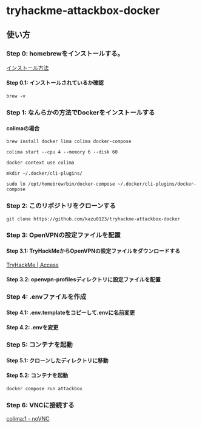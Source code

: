 # tryhackme-attackbox-docker

## 使い方

### **Step 0: homebrewをインストールする。**
[インストール方法](https://brew.sh/ja/)
#### Step 0.1: インストールされているか確認
```
brew -v
```

### **Step 1: なんらかの方法でDockerをインストールする**

#### colimaの場合
```
brew install docker lima colima docker-compose
```
```
colima start --cpu 4 --memory 6 --disk 60
```
```
docker context use colima
```
```
mkdir ~/.docker/cli-plugins/
```
```
sudo ln /opt/homebrew/bin/docker-compose ~/.docker/cli-plugins/docker-compose
```

### **Step 2: このリポジトリをクローンする**
```
git clone https://github.com/kazu0123/tryhackme-attackbox-docker
```

### **Step 3: OpenVPNの設定ファイルを配置**

#### Step 3.1: TryHackMeからOpenVPNの設定ファイルをダウンロードする

[TryHackMe | Access](https://tryhackme.com/r/access)

#### Step 3.2: openvpn-profilesディレクトリに設定ファイルを配置

### **Step 4: .envファイルを作成**

#### Step 4.1: .env.templateをコピーして.envに名前変更

#### Step 4.2: .envを変更

### **Step 5: コンテナを起動**

#### Step 5.1: クローンしたディレクトリに移動

#### Step 5.2: コンテナを起動
```
docker compose run attackbox
```

### Step 6: VNCに接続する

[colima:1 - noVNC](http://localhost:8080/vnc.html)
